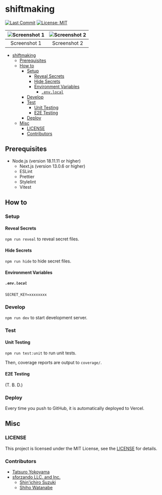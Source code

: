 # shiftmaking

<!-- Badges -->

[![Last Commit](https://img.shields.io/github/last-commit/yktt-nuane/shiftmaking)](https://github.com/yktt-nuane/shiftmaking/graphs/commit-activity)
[![License: MIT](https://img.shields.io/badge/License-MIT-blue.svg)](https://opensource.org/licenses/MIT)

<!-- Screenshots -->

| ![Screenshot 1](https://placehold.jp/32/3d4070/ffffff/720x480.png?text=Screenshot%201) | ![Screenshot 2](https://placehold.jp/32/703d40/ffffff/720x480.png?text=Screenshot%202) |
| :------------------------------------------------------------------------------------: | :------------------------------------------------------------------------------------: |
|                                      Screenshot 1                                      |                                      Screenshot 2                                      |

- [shiftmaking](#shiftmaking)
  - [Prerequisites](#prerequisites)
  - [How to](#how-to)
    - [Setup](#setup)
      - [Reveal Secrets](#reveal-secrets)
      - [Hide Secrets](#hide-secrets)
      - [Environment Variables](#environment-variables)
        - [`.env.local`](#envlocal)
    - [Develop](#develop)
    - [Test](#test)
      - [Unit Testing](#unit-testing)
      - [E2E Testing](#e2e-testing)
    - [Deploy](#deploy)
  - [Misc](#misc)
    - [LICENSE](#license)
    - [Contributors](#contributors)

## Prerequisites

- Node.js (version 18.11.11 or higher)
  - Next.js (version 13.0.6 or higher)
  - ESLint
  - Prettier
  - Stylelint
  - Vitest

## How to

### Setup

#### Reveal Secrets

`npm run reveal` to reveal secret files.

#### Hide Secrets

`npm run hide` to hide secret files.

#### Environment Variables

##### `.env.local`

```.env.local
SECRET_KEY=xxxxxxxx
```

### Develop

`npm run dev` to start development server.

### Test

#### Unit Testing

`npm run test:unit` to run unit tests.

Then, coverage reports are output to `coverage/`.

#### E2E Testing

(T. B. D.)

### Deploy

Every time you push to GitHub, it is automatically deployed to Vercel.

## Misc

### LICENSE

This project is licensed under the MIT License, see the [LICENSE](./LICENSE) for details.

### Contributors

- [Tatsuro Yokoyama](https://github.com/yktt-nuane)
- [sforzando LLC. and Inc.](https://sforzando.co.jp/)
  - [Shin'ichiro Suzuki](https://github.com/shin-sforzando)
  - [Shiho Watanabe](https://github.com/shiho-sforzando)
